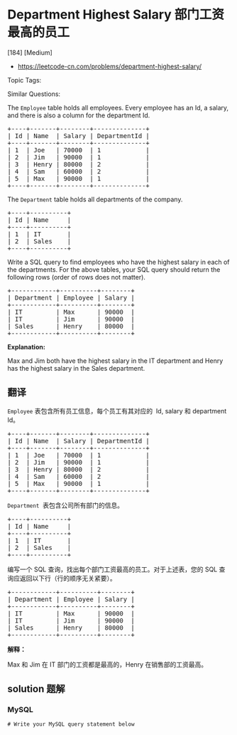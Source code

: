 # Department Highest Salary 部门工资最高的员工

[184] [Medium]

- https://leetcode-cn.com/problems/department-highest-salary/

Topic Tags:

Similar Questions:

The `Employee` table holds all employees. Every employee has an Id, a salary, and there is also a column for the department Id.

<pre>+----+-------+--------+--------------+
| Id | Name  | Salary | DepartmentId |
+----+-------+--------+--------------+
| 1  | Joe   | 70000  | 1            |
| 2 &nbsp;| Jim &nbsp; | 90000 &nbsp;| 1 &nbsp; &nbsp; &nbsp; &nbsp; &nbsp; &nbsp;|
| 3  | Henry | 80000  | 2            |
| 4  | Sam   | 60000  | 2            |
| 5  | Max   | 90000  | 1            |
+----+-------+--------+--------------+
</pre>

The `Department` table holds all departments of the company.

<pre>+----+----------+
| Id | Name     |
+----+----------+
| 1  | IT       |
| 2  | Sales    |
+----+----------+
</pre>

Write a SQL query to find employees who have the highest salary in each of the departments. For the above tables, your SQL query should return the following rows (order of rows does not matter).

<pre>+------------+----------+--------+
| Department | Employee | Salary |
+------------+----------+--------+
| IT         | Max      | 90000  |
| IT &nbsp; &nbsp; &nbsp; &nbsp; | Jim &nbsp; &nbsp; &nbsp;| 90000 &nbsp;|
| Sales      | Henry    | 80000  |
+------------+----------+--------+
</pre>

**Explanation:**

Max and Jim both have the highest salary in the IT department and Henry has the highest salary in the Sales department.

## 翻译

`Employee` 表包含所有员工信息，每个员工有其对应的  Id, salary 和 department Id。

<pre>+----+-------+--------+--------------+
| Id | Name  | Salary | DepartmentId |
+----+-------+--------+--------------+
| 1  | Joe   | 70000  | 1            |
| 2 &nbsp;| Jim &nbsp; | 90000 &nbsp;| 1 &nbsp; &nbsp; &nbsp; &nbsp; &nbsp; &nbsp;|
| 3  | Henry | 80000  | 2            |
| 4  | Sam   | 60000  | 2            |
| 5  | Max   | 90000  | 1            |
+----+-------+--------+--------------+</pre>

`Department`  表包含公司所有部门的信息。

<pre>+----+----------+
| Id | Name     |
+----+----------+
| 1  | IT       |
| 2  | Sales    |
+----+----------+</pre>

编写一个 SQL 查询，找出每个部门工资最高的员工。对于上述表，您的 SQL 查询应返回以下行（行的顺序无关紧要）。

<pre>+------------+----------+--------+
| Department | Employee | Salary |
+------------+----------+--------+
| IT         | Max      | 90000  |
| IT &nbsp; &nbsp; &nbsp; &nbsp; | Jim &nbsp; &nbsp; &nbsp;| 90000 &nbsp;|
| Sales      | Henry    | 80000  |
+------------+----------+--------+</pre>

**解释：**

Max 和 Jim 在 IT 部门的工资都是最高的，Henry 在销售部的工资最高。

## solution 题解

### MySQL

```mysql
# Write your MySQL query statement below

```
